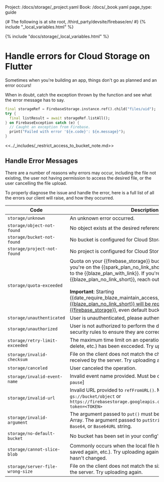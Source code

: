 Project: /docs/storage/_project.yaml
Book: /docs/_book.yaml
page_type: guide

{# The following is at site root, /third_party/devsite/firebase/en/ #}
{% include "_local_variables.html" %}

{% include "docs/storage/_local_variables.html" %}

<link rel="stylesheet" type="text/css" href="/styles/docs.css" />

# Handle errors for Cloud Storage on Flutter

Sometimes when you're building an app, things don't go as planned and an
error occurs!

When in doubt, catch the exception thrown by the function
and see what the error message has to say.

```dart
final storageRef = FirebaseStorage.instance.ref().child("files/uid");
try {
  final listResult = await storageRef.listAll();
} on FirebaseException catch (e) {
  // Caught an exception from Firebase.
  print("Failed with error '${e.code}': ${e.message}");
}
```

<<../_includes/_restrict_access_to_bucket_note.md>>

## Handle Error Messages

There are a number of reasons why errors may occur, including the file
not existing, the user not having permission to access the desired file, or the
user cancelling the file upload.

To properly diagnose the issue and handle the error, here is a full list of
all the errors our client will raise, and how they occurred.

Code                             | Description
---------------------------------|--------------------------------------------
`storage/unknown`                | An unknown error occurred.
`storage/object-not-found`       | No object exists at the desired reference.
`storage/bucket-not-found`       | No bucket is configured for Cloud Storage
`storage/project-not-found`      | No project is configured for Cloud Storage
`storage/quota-exceeded`         | Quota on your {{firebase_storage}} bucket has been exceeded. If you're on the {{spark_plan_no_link_short}}, consider upgrading to the {{blaze_plan_with_link}}. If you're already on the {{blaze_plan_no_link_short}}, reach out to Firebase Support.<br><br>**Important**: Starting {{date_require_blaze_maintain_access_to_storage}}, the [{{blaze_plan_no_link_short}} will be _required_ to use {{firebase_storage}}](/docs/storage/faqs-storage-changes-announced-sept-2024), even default buckets.
`storage/unauthenticated`        | User is unauthenticated, please authenticate and try again.
`storage/unauthorized`           | User is not authorized to perform the desired action, check your security rules to ensure they are correct.
`storage/retry-limit-exceeded`   | The maximum time limit on an operation (upload, download, delete, etc.) has been excceded. Try uploading again.
`storage/invalid-checksum`       | File on the client does not match the checksum of the file received by the server. Try uploading again.
`storage/canceled`               | User canceled the operation.
`storage/invalid-event-name`     | Invalid event name provided. Must be one of [`running`, `progress`, `pause`]
`storage/invalid-url`            | Invalid URL provided to `refFromURL()`. Must be of the form: `gs://bucket/object` or `https://firebasestorage.googleapis.com/v0/b/bucket/o/object?token=<TOKEN>`
`storage/invalid-argument`       | The argument passed to `put()` must be `File`, `Blob`, or `UInt8` Array. The argument passed to `putString()` must be a raw, `Base64`, or `Base64URL` string.
`storage/no-default-bucket`      | No bucket has been set in your config's `storageBucket` property.
`storage/cannot-slice-blob`      | Commonly occurs when the local file has changed (deleted, saved again, etc.). Try uploading again after verifying that the file hasn't changed.
`storage/server-file-wrong-size` | File on the client does not match the size of the file received by the server. Try uploading again.
